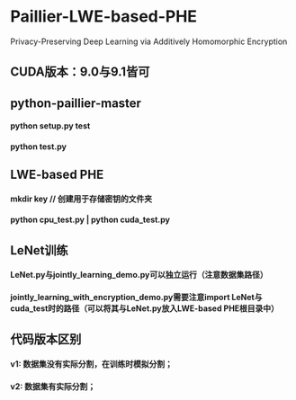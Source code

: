 # Paillier-LWE-based-PHE
Privacy-Preserving Deep Learning via Additively Homomorphic Encryption

## CUDA版本：9.0与9.1皆可

## python-paillier-master
#### python setup.py test
#### python test.py

## LWE-based PHE
#### mkdir key // 创建用于存储密钥的文件夹
#### python cpu_test.py | python cuda_test.py

## LeNet训练
#### LeNet.py与jointly_learning_demo.py可以独立运行（注意数据集路径）
#### jointly_learning_with_encryption_demo.py需要注意import LeNet与cuda_test时的路径（可以将其与LeNet.py放入LWE-based PHE根目录中）

## 代码版本区别
#### v1: 数据集没有实际分割，在训练时模拟分割；
#### v2: 数据集有实际分割；

